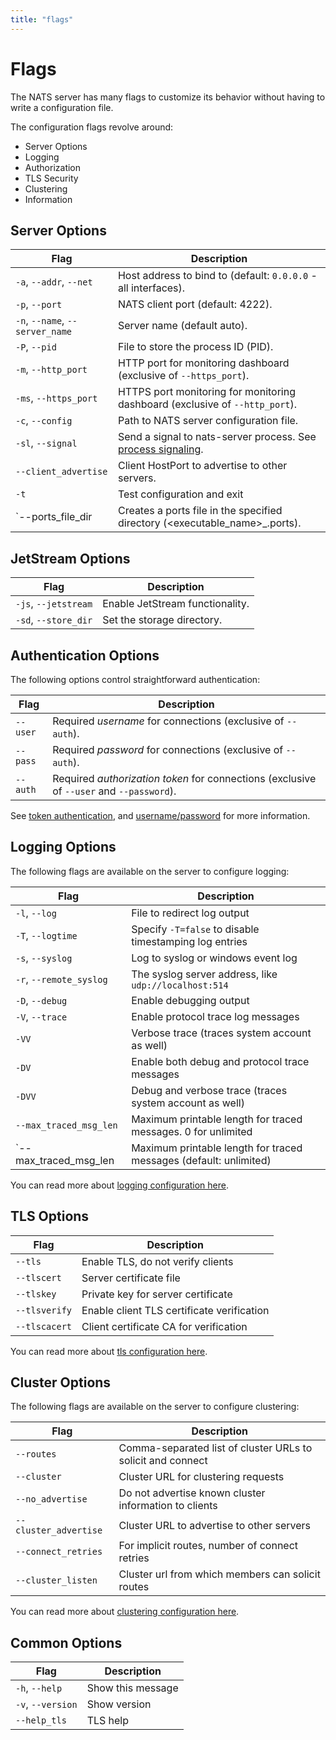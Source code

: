 ```yaml
---
title: "flags"
---
```

# Flags

The NATS server has many flags to customize its behavior without having to write a configuration file.

The configuration flags revolve around:

* Server Options
* Logging
* Authorization
* TLS Security
* Clustering
* Information

## Server Options

| Flag                  | Description                                                                            |
| --------------------- | -------------------------------------------------------------------------------------- |
| `-a`, `--addr`, `--net` | Host address to bind to (default: `0.0.0.0` - all interfaces).                       |
| `-p`, `--port`        | NATS client port (default: 4222).                                                      |
| `-n`, `--name`, `--server_name` | Server name (default auto).                                                   |
| `-P`, `--pid`         | File to store the process ID (PID).                                                    |
| `-m`, `--http_port`   | HTTP port for monitoring dashboard (exclusive of `--https_port`).                      |
| `-ms`, `--https_port` | HTTPS port monitoring for monitoring dashboard (exclusive of `--http_port`).           |
| `-c`, `--config`      | Path to NATS server configuration file.                                                |
| `-sl`, `--signal`     | Send a signal to nats-server process. See [process signaling](../nats_admin/signals). |
| `--client_advertise`  | Client HostPort to advertise to other servers.                                         |
| `-t`                  | Test configuration and exit                                                            |
| `--ports_file_dir     | Creates a ports file in the specified directory (<executable_name>_<pid>.ports).       |

## JetStream Options

| Flag                 | Description                     |
| -------------------- | ------------------------------- |
| `-js`, `--jetstream` | Enable JetStream functionality. |
| `-sd`, `--store_dir` | Set the storage directory.      |

## Authentication Options

The following options control straightforward authentication:

| Flag     | Description                                                                              |
| -------- | ---------------------------------------------------------------------------------------- |
| `--user` | Required _username_ for connections (exclusive of `--auth`).                             |
| `--pass` | Required _password_ for connections (exclusive of `--auth`).                             |
| `--auth` | Required _authorization token_ for connections (exclusive of `--user` and `--password`). |

See [token authentication](../configuration/securing_nats/auth_intro/tokens), and [username/password](../configuration/securing_nats/auth_intro/username_password) for more information.

## Logging Options

The following flags are available on the server to configure logging:

| Flag                    | Description                                                   |
| ----------------------- | ------------------------------------------------------------- |
| `-l`, `--log`           | File to redirect log output                                   |
| `-T`, `--logtime`       | Specify `-T=false` to disable timestamping log entries        |
| `-s`, `--syslog`        | Log to syslog or windows event log                            |
| `-r`, `--remote_syslog` | The syslog server address, like `udp://localhost:514`         |
| `-D`, `--debug`         | Enable debugging output                                       |
| `-V`, `--trace`         | Enable protocol trace log messages                            |
| `-VV`                   | Verbose trace (traces system account as well)                 |
| `-DV`                   | Enable both debug and protocol trace messages                 |
| `-DVV`                  | Debug and verbose trace (traces system account as well)       |
| `--max_traced_msg_len`  | Maximum printable length for traced messages. 0 for unlimited |
| `--max_traced_msg_len   | Maximum printable length for traced messages (default: unlimited) |

You can read more about [logging configuration here](../configuration/logging).

## TLS Options

| Flag          | Description                                |
| ------------- | ------------------------------------------ |
| `--tls`       | Enable TLS, do not verify clients          |
| `--tlscert`   | Server certificate file                    |
| `--tlskey`    | Private key for server certificate         |
| `--tlsverify` | Enable client TLS certificate verification |
| `--tlscacert` | Client certificate CA for verification     |

You can read more about [tls configuration here](/running-a-nats-service/configuration/securing_nats/tls).

## Cluster Options

The following flags are available on the server to configure clustering:

| Flag                  | Description                                                 |
| --------------------- | ----------------------------------------------------------- |
| `--routes`            | Comma-separated list of cluster URLs to solicit and connect |
| `--cluster`           | Cluster URL for clustering requests                         |
| `--no_advertise`      | Do not advertise known cluster information to clients       |
| `--cluster_advertise` | Cluster URL to advertise to other servers                   |
| `--connect_retries`   | For implicit routes, number of connect retries              |
| `--cluster_listen`    | Cluster url from which members can solicit routes           |


You can read more about [clustering configuration here](/running-a-nats-service/configuration/clustering/README).

## Common Options

| Flag              | Description       |
| ----------------- | ----------------- |
| `-h`, `--help`    | Show this message |
| `-v`, `--version` | Show version      |
| `--help_tls`      | TLS help          |
